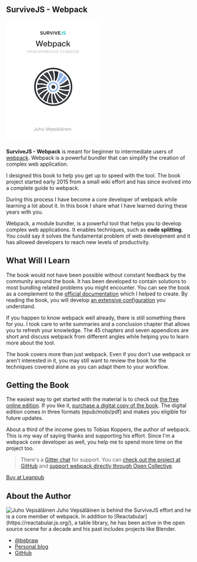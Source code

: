 ## SurviveJS - Webpack

<p>
  <img class='front-cover' src='/assets/img/webpack_title_page_small.png' width='255' height='329' />

  **SurviveJS - Webpack** is meant for beginner to intermediate users of [webpack](https://webpack.github.io/). Webpack is a powerful bundler that can simplify the creation of complex web application.
</p>

I designed this book to help you get up to speed with the tool. The book project started early 2015 from a small wiki effort and has since evolved into a complete guide to webpack.

During this process I have become a core developer of webpack while learning a lot about it. In this book I share what I have learned during these years with you.

Webpack, a module bundler, is a powerful tool that helps you to develop complex web applications. It enables techniques, such as **code splitting**. You could say it solves the fundamental problem of web development and it has allowed developers to reach new levels of productivity.

## What Will I Learn

The book would not have been possible without constant feedback by the community around the book. It has been developed to contain solutions to most bundling related problems you might encounter. You can see the book as a complement to the [official documentation](https://webpack.js.org/) which I helped to create. By reading the book, you will develop [an extensive configuration](https://github.com/survivejs-demos/webpack-demo) you understand.

If you happen to know webpack well already, there is still something there for you. I took care to write summaries and a conclusion chapter that allows you to refresh your knowledge. The 45 chapters and seven appendices are short and discuss webpack from different angles while helping you to learn more about the tool.

The book covers more than just webpack. Even if you don't use webpack or aren't interested in it, you may still want to review the book for the techniques covered alone as you can adapt them to your workflow.

## Getting the Book

The easiest way to get started with the material is to check out [the free online edition](/webpack/foreword). If you like it, [purchase a digital copy of the book](https://leanpub.com/survivejs-webpack). The digital edition comes in three formats (epub/mobi/pdf) and makes you eligible for future updates.

About a third of the income goes to Tobias Koppers, the author of webpack. This is my way of saying thanks and supporting his effort. Since I'm a webpack core developer as well, you help me to spend more time on the project too.

> There's a [Gitter chat](https://gitter.im/survivejs/webpack) for support. You can [check out the project at GitHub](https://github.com/survivejs/webpack) and [support webpack directly through Open Collective](https://opencollective.com/webpack).

<p>
<a class='btn btn--normal btn--buy' href='https://leanpub.com/survivejs-webpack'>Buy at Leanpub</a>
</p>

## About the Author

<p>
<img src='https://www.gravatar.com/avatar/b26ec3c2769168c2cbc64cc3df9cdd9c?s=200' alt='Juho Vepsäläinen' class='author-photo' width='100' height='100' />
Juho Vepsäläinen is behind the SurviveJS effort and he is a core member of webpack. In addition to [Reactabular](https://reactabular.js.org/), a table library, he has been active in the open source scene for a decade and his past includes projects like Blender.
</p>

* [@bebraw](https://twitter.com/bebraw)
* [Personal blog](http://nixtu.info)
* [GitHub](https://github.com/bebraw)
